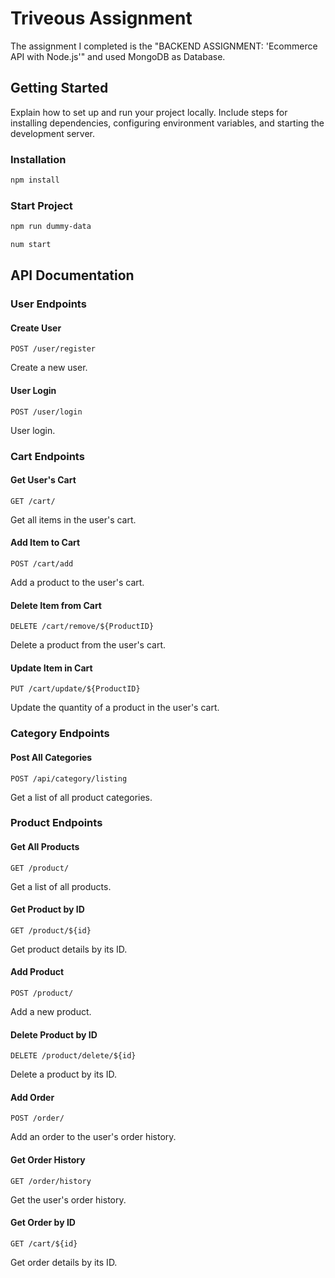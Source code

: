 # Triveous Assignment

The assignment I completed is the "BACKEND ASSIGNMENT: 'Ecommerce API with Node.js'" and used MongoDB as Database. 




## Getting Started

Explain how to set up and run your project locally. Include steps for installing dependencies, configuring environment variables, and starting the development server.

### Installation

```bash
npm install
```
### Start Project

```bash
npm run dummy-data
```
```bash
num start
```


## API Documentation

### User Endpoints

#### Create User

```http
POST /user/register
```

Create a new user.


#### User Login

```http
POST /user/login
```

User login.


### Cart Endpoints

#### Get User's Cart

```http
GET /cart/
```

Get all items in the user's cart.


#### Add Item to Cart

```http
POST /cart/add
```

Add a product to the user's cart.


#### Delete Item from Cart

```http
DELETE /cart/remove/${ProductID}
```

Delete a product from the user's cart.


#### Update Item in Cart

```http
PUT /cart/update/${ProductID}
```

Update the quantity of a product in the user's cart.


### Category Endpoints

#### Post All Categories

```http
POST /api/category/listing
```

Get a list of all product categories.

### Product Endpoints

#### Get All Products

```http
GET /product/
```

Get a list of all products.

#### Get Product by ID

```http
GET /product/${id}
```

Get product details by its ID.



#### Add Product

```http
POST /product/
```

Add a new product.






#### Delete Product by ID

```http
DELETE /product/delete/${id}
```

Delete a product by its ID.



#### Add Order

```http
POST /order/
```

Add an order to the user's order history.


#### Get Order History

```http
GET /order/history
```

Get the user's order history.



#### Get Order by ID

```http
GET /cart/${id}
```

Get order details by its ID.
